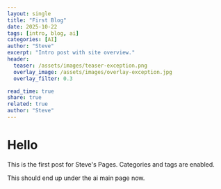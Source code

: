 ```yaml
---
layout: single
title: "First Blog"
date: 2025-10-22
tags: [intro, blog, ai]
categories: [AI]
author: "Steve"
excerpt: "Intro post with site overview."
header:
  teaser: /assets/images/teaser-exception.png
  overlay_image: /assets/images/overlay-exception.jpg
  overlay_filter: 0.3

read_time: true
share: true
related: true
author: "Steve"
---
```


# Hello
This is the first post for Steve's Pages. Categories and tags are enabled.  

This should end up under the ai main page now.



